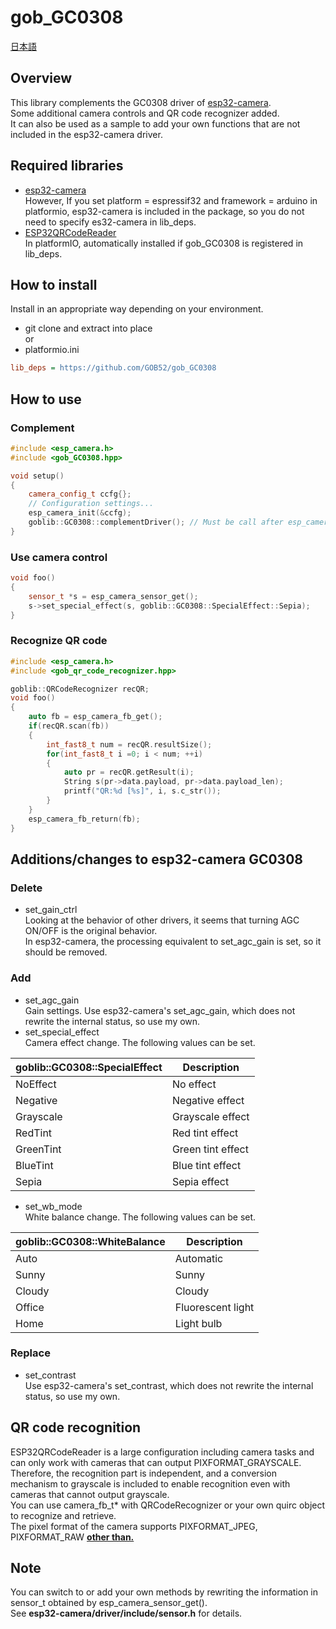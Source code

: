# gob_GC0308

[日本語](README.md)

## Overview
This library complements the GC0308 driver of [esp32-camera](https://github.com/espressif/esp32-camera).  
Some additional camera controls and QR code recognizer added.  
It can also be used as a sample to add your own functions that are not included in the esp32-camera driver.

## Required libraries
* [esp32-camera](https://github.com/espressif/esp32-camera)  
However, If you set platform = espressif32 and framework = arduino in platformio, esp32-camera is included in the package, so you do not need to specify es32-camera in lib_deps.
* [ESP32QRCodeReader](https://github.com/alvarowolfx/ESP32QRCodeReader)  
In platformIO, automatically installed if gob\_GC0308 is registered in lib_deps.

## How to install
Install in an appropriate way depending on your environment.
* git clone and extract into place  
or
* platformio.ini
```ini
lib_deps = https://github.com/GOB52/gob_GC0308
```
## How to use

### Complement
```cpp
#include <esp_camera.h>
#include <gob_GC0308.hpp>

void setup()
{
    camera_config_t ccfg{};
    // Configuration settings...
    esp_camera_init(&ccfg);
    goblib::GC0308::complementDriver(); // Must be call after esp_camera_init()
}
```
### Use camera control
```cpp
void foo()
{
    sensor_t *s = esp_camera_sensor_get();
	s->set_special_effect(s, goblib::GC0308::SpecialEffect::Sepia);
}
```

### Recognize QR code
```cpp
#include <esp_camera.h>
#include <gob_qr_code_recognizer.hpp>

goblib::QRCodeRecognizer recQR;
void foo()
{
    auto fb = esp_camera_fb_get();
    if(recQR.scan(fb))
    {
        int_fast8_t num = recQR.resultSize();
        for(int_fast8_t i =0; i < num; ++i)
        {
            auto pr = recQR.getResult(i);
            String s(pr->data.payload, pr->data.payload_len);
            printf("QR:%d [%s]", i, s.c_str());
        }
    }
    esp_camera_fb_return(fb);
}
```

##  Additions/changes to esp32-camera GC0308
### Delete
* set\_gain\_ctrl  
Looking at the behavior of other drivers, it seems that turning AGC ON/OFF is the original behavior.  
In esp32-camera, the processing equivalent to set_agc_gain is set, so it should be removed.
### Add
* set\_agc\_gain  
Gain settings. Use esp32-camera's set_agc_gain, which does not rewrite the internal status, so use my own.
* set\_special\_effect  
Camera effect change. The following values can be set.

|goblib::GC0308::SpecialEffect|Description|
|---|---|
|NoEffect|No effect|
|Negative|Negative effect|
|Grayscale|Grayscale effect|
|RedTint|Red tint effect|
|GreenTint|Green tint effect|
|BlueTint|Blue tint effect|
|Sepia|Sepia effect|

* set\_wb\_mode  
White balance change. The following values can be set.

|goblib::GC0308::WhiteBalance|Description|
|---|---|
|Auto|Automatic|
|Sunny|Sunny|
|Cloudy|Cloudy|
|Office|Fluorescent light|
|Home|Light bulb|

### Replace
* set\_contrast  
Use esp32-camera's set_contrast, which does not rewrite the internal status, so use my own.


## QR code recognition
ESP32QRCodeReader is a large configuration including camera tasks and can only work with cameras that can output PIXFORMAT\_GRAYSCALE.  
Therefore, the recognition part is independent, and a conversion mechanism to grayscale is included to enable recognition even with cameras that cannot output grayscale.  
You can use camera\_fb\_t* with QRCodeRecognizer or your own quirc object to recognize and retrieve.  
The pixel format of the camera supports PIXFORMAT\_JPEG, PIXFORMAT\_RAW <ins>**other than.**</ins>

## Note
You can switch to or add your own methods by rewriting the information in sensor\_t obtained by esp\_camera\_sensor\_get().  
See **esp32-camera/driver/include/sensor.h** for details.


